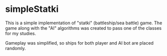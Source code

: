 # simpleStatki

This is a simple implementation of "statki" (battleship/sea battle) game.
The game along with the "AI" algorithms was created to pass one of the classes for my studies.

Gameplay was simplified, so ships for both player and AI bot are placed randomly.
